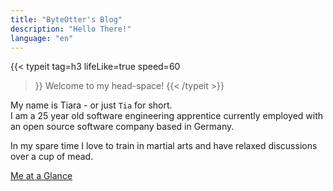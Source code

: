 ```yaml
---
title: "ByteOtter's Blog"
description: "Hello There!"
language: "en"
---
```


{{< typeit
  tag=h3
  lifeLike=true
  speed=60
>}}
Welcome to my head-space!
{{< /typeit >}}

My name is Tiara - or just `Tia` for short.<br>
I am a 25 year old software engineering apprentice currently employed with an open source software company based in Germany.

In my spare time I love to train in martial arts and have relaxed discussions over a cup of mead.

[Me at a Glance](/about/#me-at-a-glance)
